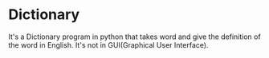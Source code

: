 # Dictionary
It's a Dictionary program in python that takes word and give the definition of the word in English.
It's not in GUI(Graphical User Interface).
